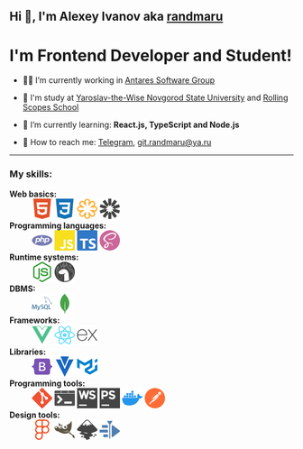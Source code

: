 ## Hi 👋, I'm Alexey Ivanov aka [randmaru](http://github.com/randmaru)

# I'm Frontend Developer and Student!

- 👨‍💼 I’m currently working in [Antares Software Group](http://github.com/Antares-Software)

- 🏫 I'm study at [Yaroslav-the-Wise Novgorod State University](http://novsu.ru) and [Rolling Scopes School](http://github.com/rolling-scopes-school)

- 📖 I’m currently learning: **React.js, TypeScript and Node.js**

- 📧 How to reach me: [Telegram](http://t.me/randmaru), git.randmaru@ya.ru

---

### **My skills**:

<dl>
  <dt><b>Web basics:</b></dt>
    <dd><img src="./assets/svg/html5.svg" title="HTML5" alt="HTML5">&nbsp;<img src="./assets/svg/css3.svg" title="CSS3" alt="CSS3">&nbsp;<img src="./assets/svg/svg.svg" title="SVG" alt="SVG">&nbsp;<img src="./assets/svg/jwt.svg" title="JSON Web Tokens" alt="JWT"></dd>
  <dt><b>Programming languages:</b></dt>
    <dd><img src="./assets/svg/php.svg" title="PHP" alt="PHP">&nbsp;<img src="./assets/svg/js.svg" title="JavaScript" alt="JS">&nbsp;<img src="./assets/svg/ts.svg" title="TypeScript" alt="TS">&nbsp;<img src="./assets/svg/sass.svg" title="Sass" alt="Sass"></dd>
  <dt><b>Runtime systems:</b></dt>
    <dd><img src="./assets/svg/nodejs.svg" title="Node.js" alt="Node">&nbsp;<img src="./assets/svg/deno.svg" title="Deno" alt="Deno"></dd>
  <dt><b>DBMS:</b></dt>
    <dd><img src="./assets/svg/mysql.svg" title="MySQL" alt="MySQL">&nbsp;<img src="./assets/svg/mongodb.svg" title="MongoDB" alt="MongoDB"></dd>
  <dt><b>Frameworks:</b></dt>
    <dd><img src="./assets/svg/vue.svg" title="Vue.js" alt="Vue">&nbsp;<img src="./assets/svg/react.svg" title="React.js" alt="React">&nbsp;<img src="./assets/svg/express.svg" title="Express" alt="Express"></dd>
  <dt><b>Libraries:</b></dt>
    <dd><img src="./assets/svg/bootstrap.svg" title="Bootstrap" alt="Bootstrap">&nbsp;<img src="./assets/svg/vuetify.svg" title="Vuetify" alt="Vuetify">&nbsp;<img src="./assets/svg/material-ui.svg" title="Material-UI" alt="Material-UI"></dd>
  <dt><b>Programming tools:</b></dt>
    <dd><img src="./assets/svg/git.svg" title="Git" alt="Git">&nbsp;<img src="./assets/svg/win-terminal.svg" title="Windows Terminal" alt="Windows Terminal">&nbsp;<img src="./assets/svg/webstorm.svg" title="WebStorm" alt="WebStorm">&nbsp;<img src="./assets/svg/phpstorm.svg" title="PhpStorm" alt="PhpStorm">&nbsp;<img src="./assets/svg/docker.svg" title="Docker" alt="Docker">&nbsp;<img src="./assets/svg/postman.svg" title="Postman" alt="Postman"></dd>
  <dt><b>Design tools:</b></dt>
    <dd><img src="./assets/svg/figma.svg" title="Figma" alt="Figma">&nbsp;<img src="./assets/svg/gimp.svg" title="Gimp" alt="Gimp">&nbsp;<img src="./assets/svg/inkscape.svg" title="Inkscape" alt="Inkscape">&nbsp;<img src="./assets/svg/kdenlive.svg" title="Kdenlive" alt="Kdenlive"></dd>
</dl>
